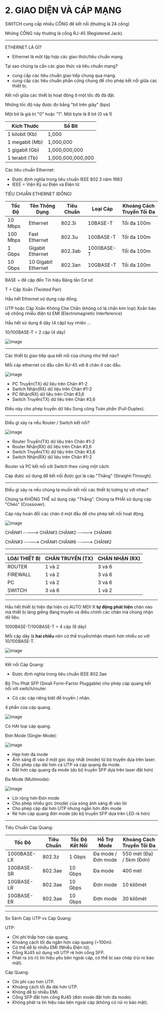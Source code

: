# 2. GIAO DIỆN VÀ CÁP MẠNG

SWITCH cung cấp nhiều CỔNG để kết nối (thường là 24 cổng)

Những CỔNG này thường là cổng RJ-45 (Registered Jack).

---

ETHERNET LÀ GÌ?

- Ethernet là một tập hợp các giao thức/tiêu chuẩn mạng.

Tại sao chúng ta cần các giao thức và tiêu chuẩn mạng?

- cung cấp các tiêu chuẩn giao tiếp chung qua mạng.
- cung cấp các tiêu chuẩn phần cứng chung để cho phép kết nối giữa các thiết bị.

Kết nối giữa các thiết bị hoạt động ở một tốc độ đã đặt.

Những tốc độ này được đo bằng "bit trên giây" (bps)

Một bit là giá trị "0" hoặc "1".
Một byte là 8 bit (0 và 1)

| Kích Thước | Số Bit |
| --- | --- |
| 1 kilobit (Kb) |  1,000 |
| 1 megabit (Mb) | 1,000,000 |
| 1 gigabit (Gb) | 1,000,000,000 |
| 1 terabit (Tb) | 1,000,000,000,000  |

Các tiêu chuẩn Ethernet:

- Được định nghĩa trong tiêu chuẩn IEEE 802.3 năm 1983
- IEEE = Viện Kỹ sư Điện và Điện tử

TIÊU CHUẨN ETHERNET (ĐỒNG)

| Tốc Độ | Tên Thông Dụng | Tiêu Chuẩn | Loại Cáp | Khoảng Cách Truyền Tối Đa |
| --- | --- | --- | --- | --- |
| 10 Mbps | Ethernet | 802.3i | 10BASE-T | Tối đa 100m |
| 100 Mbps | Fast Ethernet | 802.3u | 100BASE-T | Tối đa 100m |
| 1 Gbps | Gigabit Ethernet | 802.3ab | 1000BASE-T | Tối đa 100m |
| 10 Gbps | 10 Gigabit Ethernet | 802.3an | 10GBASE-T | Tối đa 100m |

BASE = đề cập đến Tín hiệu Băng tần Cơ sở

T = Cặp Xoắn (Twisted Pair)

Hầu hết Ethernet sử dụng cáp đồng.

UTP hoặc Cặp Xoắn Không Che Chắn
(không có lá chắn kim loại)
Xoắn bảo vệ chống nhiễu điện từ EMI (Electromagnetic Interference)

Hầu hết sử dụng 8 dây (4 cặp) tuy nhiên ...

10/100BASE-T = 2 cặp (4 dây)

![image](https://github.com/psaumur/CCNA/assets/106411237/00b27997-a78a-4e81-a878-7f8ab7e3279e)

---

Các thiết bị giao tiếp qua kết nối của chúng như thế nào?

Mỗi cáp ethernet có đầu cắm RJ-45 với 8 chân ở các đầu.

![image](https://github.com/psaumur/CCNA/assets/106411237/323930c9-3387-4bf9-aae1-f61db0fd9c04)

- PC Truyền(TX) dữ liệu trên Chân #1-2
- Switch Nhận(RX) dữ liệu trên Chân #1-2
- PC Nhận(RX) dữ liệu trên Chân #3,6
- Switch Truyền(TX) dữ liệu trên Chân #3,6

Điều này cho phép truyền dữ liệu Song công Toàn phần (Full-Duplex).

---

Điều gì xảy ra nếu Router / Switch kết nối?

![image](https://github.com/psaumur/CCNA/assets/106411237/907259d9-1837-4d53-8f45-a42934fb66f2)

- Router Truyền(TX) dữ liệu trên Chân #1-2
- Router Nhận(RX) dữ liệu trên Chân #3,6
- Switch Truyền(TX) dữ liệu trên Chân #3,6
- Switch Nhận(RX) dữ liệu trên Chân #1-2

Router và PC kết nối với Switch theo cùng một cách.

Cáp được sử dụng để kết nối được gọi là cáp "Thẳng" (Straight-Through).

---

Điều gì xảy ra nếu chúng ta muốn kết nối các thiết bị tương tự với nhau?

Chúng ta KHÔNG THỂ sử dụng cáp "Thẳng".
Chúng ta PHẢI sử dụng cáp "Chéo" (Crossover).

Cáp này hoán đổi các chân ở một đầu để cho phép kết nối hoạt động.

![image](https://github.com/psaumur/CCNA/assets/106411237/d98646ad-366f-4e96-8c6f-f6b5f32f9bdc)

CHÂN#1 -----> CHÂN#3
CHÂN#2 -----> CHÂN#6

CHÂN#3 -----> CHÂN#1
CHÂN#6 -----> CHÂN#2

---

| LOẠI THIẾT BỊ | CHÂN TRUYỀN (TX) | CHÂN NHẬN (RX) |
| --- | --- | --- |
| ROUTER | 1 và 2 | 3 và 6 |
| FIREWALL | 1 và 2 | 3 và 6 |
| PC | 1 và 2 | 3 và 6 |
| SWITCH | 3 và 6 | 1 và 2 |

---

Hầu hết thiết bị hiện đại hiện có AUTO MDI-X **tự động phát hiện** chân nào mà thiết bị láng giềng đang truyền và điều chỉnh các chân mà chúng nhận dữ liệu.

1000BASE-T/10GBASE-T = 4 cặp (8 dây)

Mỗi cặp dây là **hai chiều** nên có thể truyền/nhận nhanh hơn nhiều so với 10/100BASE-T.

![image](https://github.com/psaumur/CCNA/assets/106411237/763c841a-d7b5-4e87-8500-b54d623af620)

---

Kết nối Cáp Quang:

- Được định nghĩa trong tiêu chuẩn IEEE 802.3ae

Bộ Thu Phát SFP (Small Form-Factor Pluggable) cho phép cáp quang kết nối với switch/router.

- Có các cáp riêng biệt để truyền / nhận.

4 phần của cáp quang.

![image](https://github.com/psaumur/CCNA/assets/106411237/70b81cde-265f-413b-815b-3e7184ea0586)

Có HAI loại cáp quang.

Đơn Mode (Single-Mode):

![image](https://github.com/psaumur/CCNA/assets/106411237/d9a4b633-44c2-491d-92e4-329dd3b9074b)

- Hẹp hơn đa mode
- Ánh sáng đi vào ở một góc duy nhất (mode) từ bộ truyền dựa trên laser.
- Cho phép cáp dài hơn cả UTP và cáp quang đa mode.
- Đắt hơn cáp quang đa mode (do bộ truyền SFP dựa trên laser đắt hơn)

Đa Mode (Multimode):

![image](https://github.com/psaumur/CCNA/assets/106411237/e73ec4d0-9aa1-4a75-848c-3af70e770dce)

- Lõi rộng hơn Đơn mode
- Cho phép nhiều góc (mode) của sóng ánh sáng đi vào lõi
- Cho phép cáp dài hơn UTP nhưng ngắn hơn đơn mode
- Rẻ hơn cáp quang đơn mode (do bộ truyền SFP dựa trên LED rẻ hơn)

---

Tiêu Chuẩn Cáp Quang:

| Tốc Độ | Tiêu Chuẩn | Tốc Độ Kết Nối | Hỗ Trợ Mode | Khoảng Cách Truyền Tối Đa |
| --- | --- | --- | --- | --- |
| 1000BASE-LX | 802.3z | 1 Gbps | Đa mode / Đơn mode | 550 mét (Đa) / 5km (Đơn) |
| 10GBASE-SR | 802.3ae | 10 Gbps | Đa mode | 400 mét |
| 10GBASE-LR | 802.3ae | 10 Gbps | Đơn mode | 10 kilômét |
| 10GBASE-ER | 802.3ae | 10 Gbps | Đơn mode | 30 kilômét |

---

So Sánh Cáp UTP vs Cáp Quang:

UTP:

- Chi phí thấp hơn cáp quang.
- Khoảng cách tối đa ngắn hơn cáp quang (~100m).
- Có thể dễ bị nhiễu EMI (Nhiễu Điện từ).
- Cổng RJ45 sử dụng với UTP rẻ hơn cổng SFP.
- Phát ra (rò rỉ) tín hiệu yếu bên ngoài cáp, có thể bị sao chép (rủi ro bảo mật).

Cáp Quang:

- Chi phí cao hơn UTP.
- Khoảng cách tối đa dài hơn UTP.
- Không dễ bị nhiễu EMI.
- Cổng SFP đắt hơn cổng RJ45 (đơn mode đắt hơn đa mode).
- Không phát ra tín hiệu nào bên ngoài cáp (không có rủi ro bảo mật).
